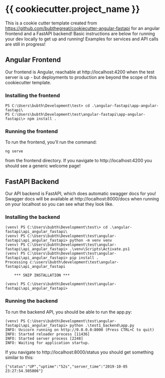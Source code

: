 # {{ cookiecutter.project_name }}

This is a cookie cutter template created from https://github.com/bubthegreat/cookiecutter-angular-fastapi for an angular frontend and a FastAPI backend!  Basic instructions are below for running your dev locally to get up and
running!  Examples for services and API calls are still in progress!


## Angular Frontend

Our frontend is Angular, reachable at http://localhost:4200 when the test server is up - but deployments to production are beyond the scope of this cookiecutter template.

### Installing the frontend

```
PS C:\Users\bubth\Development\test> cd .\angular-fastapi\app-angular-fastapi\ 
PS C:\Users\bubth\Development\test\angular-fastapi\app-angular-fastapi\> npm install . 
```

### Running the frontend

To run the frontend, you'll run the command:

`ng serve`

from the frontend directory.  If you navigate to http://localhost:4200 you should see a generic welcome page!

## FastAPI Backend

Our API backend is FastAPI, which does automatic swagger docs for you!  Swagger docs will be available at http://localhost:8000/docs when running on your localhost so you can see what they look like.

### Installing the backend

```
(venv) PS C:\Users\bubth\Development\test\> cd .\angular-fastapi\api_angular_fastapi\ 
(venv) PS C:\Users\bubth\Development\test\angular-fastapi\api_angular_fastapi> python -m venv venv
(venv) PS C:\Users\bubth\Development\test\angular-fastapi\api_angular_fastapi> .\venv\Scripts\Activate.ps1
(venv) PS C:\Users\bubth\Development\test\angular-fastapi\api_angular_fastapi> pip install .
Processing c:\users\bubth\development\test\angular-fastapi\api_angular_fastapi

    *** SNIP INSTALLATION ***

(venv) PS C:\Users\bubth\Development\test\angular-fastapi\api_angular_fastapi>
```

### Running the backend

To run the backend API, you should be able to run the app.py:

```
(venv) PS C:\Users\bubth\Development\test\angular-fastapi\api_angular_fastapi> python .\test1_backend\app.py
INFO: Uvicorn running on http://0.0.0.0:8000 (Press CTRL+C to quit)
INFO: Started reloader process [11436]
INFO: Started server process [2248]
INFO: Waiting for application startup.
```

If you navigate to http://localhost:8000/status you should get something similar to this:

`{"status":"UP","uptime":"52s","server_time":"2019-10-05 23:27:54.505806"}`
